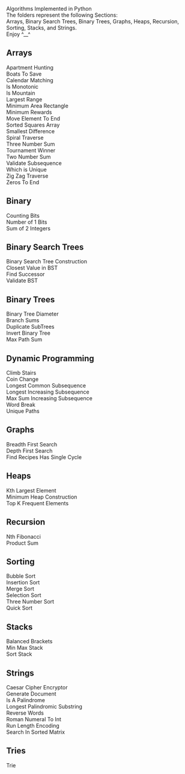 Algorithms Implemented in Python  
The folders represent the following Sections:  
Arrays, Binary Search Trees, Binary Trees, Graphs, Heaps, Recursion, Sorting, Stacks, and Strings.  
Enjoy ^__^  

## Arrays  
Apartment Hunting  
Boats To Save  
Calendar Matching  
Is Monotonic  
Is Mountain  
Largest Range  
Minimum Area Rectangle  
Minimum Rewards  
Move Element To End  
Sorted Squares Array  
Smallest Difference  
Spiral Traverse  
Three Number Sum  
Tournament Winner  
Two Number Sum  
Validate Subsequence  
Which is Unique  
Zig Zag Traverse    
Zeros To End  

## Binary  
Counting Bits  
Number of 1 Bits  
Sum of 2 Integers  

## Binary Search Trees  
Binary Search Tree Construction  
Closest Value in BST   
Find Successor  
Validate BST  

## Binary Trees  
Binary Tree Diameter  
Branch Sums  
Duplicate SubTrees  
Invert Binary Tree  
Max Path Sum  

## Dynamic Programming  
Climb Stairs  
Coin Change  
Longest Common Subsequence  
Longest Increasing Subsequence  
Max Sum Increasing Subsequence  
Word Break  
Unique Paths  

## Graphs  
Breadth First Search  
Depth First Search  
Find Recipes
Has Single Cycle  

## Heaps  
Kth Largest Element  
Minimum Heap Construction  
Top K Frequent Elements  

## Recursion  
Nth Fibonacci  
Product Sum  

## Sorting  
Bubble Sort  
Insertion Sort  
Merge Sort   
Selection Sort  
Three Number Sort  
Quick Sort  

## Stacks  
Balanced Brackets  
Min Max Stack  
Sort Stack  

## Strings  
Caesar Cipher Encryptor  
Generate Document  
Is A Palindrome  
Longest Palindromic Substring  
Reverse Words  
Roman Numeral To Int  
Run Length Encoding  
Search In Sorted Matrix  

## Tries  
Trie  
